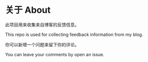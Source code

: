# 关于 About

此项目用来收集来自博客的反馈信息。

This repo is used for collecting feedback information from my blog.

你可以新增一个问题来留下你的评论。

You can leave your comments by open an issue.
